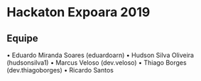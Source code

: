 # Hackaton Expoara 2019

## Equipe

• Eduardo Miranda Soares (eduardoarn)
• Hudson Silva Oliveira (hudsonsilva1)
• Marcus Veloso (dev.veloso)
• Thiago Borges (dev.thiagoborges)
• Ricardo Santos 